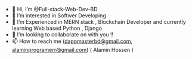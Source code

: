 - 👋 Hi, I’m @Full-stack-Web-Dev-BD
- 👀 I’m interested in Softwer Developing
- 🌱 I’m Experienced in MERN stack  , Blockchain Developer and  currently learning Web based Python , Django 
- 💞️ I’m looking to collaborate on with you !! 
- 📫 How to reach me (dappmasterbd@gmail.com, alaminprogramerr@gmail.com) ( Alamin Hossen )

<!---
Full-stack-Web-Dev-BD/Full-stack-Web-Dev-BD is a ✨ special ✨ repository because its `README.md` (this file) appears on your GitHub profile.
You can click the Preview link to take a look at your changes.
--->
